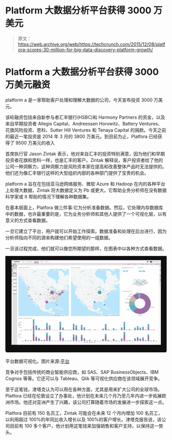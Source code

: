 # Platform 大数据分析平台获得 3000 万美元 

> 原文：<https://web.archive.org/web/https://techcrunch.com/2015/12/08/platfora-scores-30-million-for-big-data-discovery-platform-growth/>

# Platform a 大数据分析平台获得 3000 万美元融资

platform a 是一家帮助客户处理和理解大数据的公司，今天宣布投资 3000 万美元。

该轮融资包括来自新参与者汇丰银行(HSBC)和 Harmony Partners 的资金，以及来自早期投资者 Allegis Capital、Andreessen Horowitz、Battery Ventures、花旗风险投资、思科、Sutter Hill Ventures 和 Tenaya Capital 的捐款。今天之前的最近一笔投资是 2014 年 3 月的 3800 万美元。到目前为止，Platfora 已经获得了 9500 万美元的收入

首席执行官 Jason Zintak 表示，他对来自汇丰的投资特别满意，因为他们和早期投资者花旗和思科一样，也是汇丰的客户。Zintak 解释说，客户投资者给了他的公司一种洞察力，这种洞察力是风险资本家在提高和改善整体产品时无法提供的。他们还为像汇丰银行这样的大型组织内部的各种部门提供了宝贵的机会。

platform a 旨在在包括亚马逊网络服务、微软 Azure 和 Hadoop 在内的各种平台上处理大数据，Zintak 将大数据定义为 Pb 或更大。它帮助业务分析师在没有数据科学家或 It 帮助的情况下理解各种数据集。

在基本层面上，Platfora 做三件事:它为分析准备数据。然后，它处理内存数据库中的数据，也许最重要的是，它为业务分析师和其他人提供了一个可视化层，以有意义的方式查看数据。

一旦它建立了平台，用户就可以开始工作探索。数据准备和处理在后台进行，因为分析师指向不同的源来构建他们希望使用的一组数据。

一旦该过程完成，他们就可以像您所期望的那样，在图表中以各种方式查看数据。

![Platfora data visualization.](img/ac61321e074701c451612a0f3bc019b8.png)

平台数据可视化。图片来源:[平台](https://web.archive.org/web/20221007085737/http://www.platfora.com/)

竞争对手包括传统的商业智能供应商，如 SAS、SAP BusinessObjects、IBM Cognos 等等。它还可以与 Tableau、Qlik 等可视化供应商在该领域展开竞争。

至于这笔钱，津塔克认为可以用在各种方面，尤其是用来扩大公司的全球市场。Platfora 已经在伦敦设立了办事处，他计划在未来几个月乃至几年内进一步拓展欧洲市场。他还对亚洲产生了兴趣，该公司打算随着市场的发展进一步探索这一点。

Platfora 目前有 150 名员工，Zintak 可能会在未来 12 个月内增加 100 名员工，以利用超过 100%的年同比收入增长以及 100%的客户增长。津塔克报告说，该公司目前有 100 多个客户，他计划用这笔钱来加强销售和客户支持，以保持这一势头。